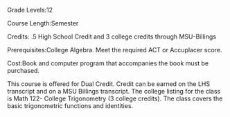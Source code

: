 Grade Levels:12

Course Length:Semester

Credits: .5 High School Credit and 3 college credits through MSU-Billings

Prerequisites:College Algebra. Meet the required ACT or Accuplacer score.

Cost:Book and computer program that accompanies the book must be purchased.

This course is offered for Dual Credit.  Credit can be earned on the LHS transcript and on a MSU Billings transcript.  The college listing for the class is Math 122- College Trigonometry (3 college credits).  The class covers the basic trigonometric functions and identities.